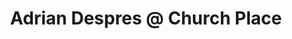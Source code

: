 ---
layout: speaker-event
title: Adrian Despres @ Church Place
address: 14485 E Evans Ave, Aurora, CO 80014
---
